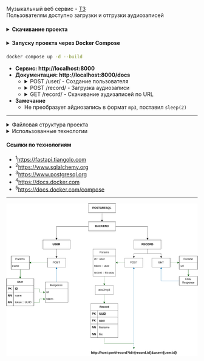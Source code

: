 Музыкальный веб сервис - [ТЗ](../data/TestTask.pdf)<br />
Пользователям доступно загрузки и отгрузки аудиозаписей

<h4>
<details>
  <summary>Скачивание проекта</summary>
  <pre>
git clone \
  --single-branch \
  --depth=1 https://github.com/ames0k0/TestWork
cd TestWork/WebDevelopment/staff-prof.ru/Task_2/</pre>
</details>
</h4>

<h4>
  <details>
    <summary>Запуску проекта через Docker Compose</summary>
    <pre>docker -v  # Docker version 27.5.1, build 9f9e405</pre>
  </details>
</h4>

```bash
docker compose up -d --build
```
- <strong>Сервис: http://localhost:8000</strong>
- <strong>Документация: http://localhost:8000/docs</strong>
  - <details>
    <summary>POST /user/ - Создание пользователя</summary>
    <pre>
    curl -X 'POST' \
      'http://localhost:8000/user/?name=ames0k0' \
      -H 'accept: application/json' \
      -d ''
    ---
    {
      "id": 1,
      "token": "d5fde0d9-9402-4112-bd33-b6ae14d8c87f"
    }</pre>
    </details>
  - <details>
      <summary>POST /record/ - Загрузка аудиозаписи</summary>
      <pre>
      curl -X 'POST' \
        'http://localhost:8000/record' \
        -H 'accept: application/json' \
        -H 'Content-Type: multipart/form-data' \
        -F 'id=1' \
        -F 'token=d5fde0d9-9402-4112-bd33-b6ae14d8c87f' \
        -F 'file=@out.wav;type=audio/x-wav'
      ---
      "http://0.0.0.0:8000/record?id=acd5f8bf-f759-4e99-8441-b4aba0a0a738&user=1"</pre>
    </details>
  - <details>
      <summary>GET /record/ - Скачивание аудизаписей по URL</summary>
      <pre>
      curl -X 'GET' \
        'http://localhost:8000/record?url=http://0.0.0.0:8000/record?id=acd5f8bf-f759-4e99-8441-b4aba0a0a738&user=1' \
        -H 'accept: application/json'
      ---</pre>
    </details>
- <strong>Замечание</strong>
  - Не преобразует айдиозапись в формат `mp3`, поставил `sleep(2)`

---
<details>
<summary>Файловая структура проекта</summary>
<pre>
tree -a -I ".venv|__pycache__|__init__.py|pgdata" --dirsfirst
.
├── app
│   ├── routers
│   │   ├── record.py
│   │   └── user.py
│   ├── sqldb
│   │   ├── crud.py
│   │   └── models.py
│   ├── config.py
│   ├── dependencies.py
│   ├── exceptions.py
│   ├── main.py
│   └── schemas.py
├── docker-compose.yml
├── Dockerfile
├── .gitignore
├── README.md
└── requirements.txt
</pre>
</details>

<details>
<summary>Использованные технологии</summary>
<ul>
  <li>FastAPI<sup>1</sup></li>
  <li>SQLAlchemy<sup>2</sup></li>
  <li>PostgreSQL<sup>3</sup></li>
  <li>Docker<sup>4</sup></li>
  <li>Docker Compose<sup>5</sup></li>
</ul>
</details>

#### Ссылки по технологиям
- <sup>1</sup>https://fastapi.tiangolo.com
- <sup>2</sup>https://www.sqlalchemy.org
- <sup>3</sup>https://www.postgresql.org
- <sup>4</sup>https://docs.docker.com
- <sup>5</sup>https://docs.docker.com/compose

---
<p align="center"><img src="../data/DiagramTask2.png" /></p>
